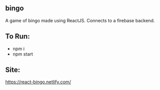 ## bingo
A game of bingo made using ReactJS. Connects to a firebase backend.

## To Run:
* npm i
* npm start

## Site:
https://react-bingo.netlify.com/
